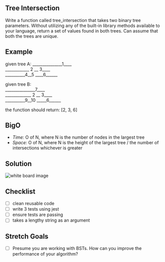 ## Tree Intersection
Write a function called tree_intersection that takes two binary tree parameters.
Without utilizing any of the built-in library methods available to your language, return a set of values found in both trees.
Can assume that both the trees are unique.

## Example
given tree A: 
_______________1\_\_\_\_  
____________ 2 __ 3\_\_\_\_    
__________4__5 ___\_6\_\_\_\_\_\_
  

given tree B:  
_______________7\_\_\_\_  
_____________ 2 __ 3\_\_\_\_    
__________9__10 __\___6\_\_\_\_\_\_

the function should return: [2, 3, 6]  



## BigO
- _Time:_ O of N, where N is the number of nodes in the largest tree
- _Space:_ O of N, where N is the height of the largest tree / the number of intersections whichever is greater
## Solution
![white board image](./assets/tree-intersection.JPG)


## Checklist
- [ ] clean reusable code
- [ ] write 3 tests using jest
- [ ] ensure tests are passing
- [ ] takes a lengthy string as an argument

## Stretch Goals
- [ ] Presume you are working with BSTs. How can you improve the performance of your algorithm?



